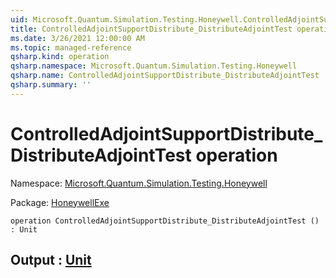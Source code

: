```yaml
---
uid: Microsoft.Quantum.Simulation.Testing.Honeywell.ControlledAdjointSupportDistribute_DistributeAdjointTest
title: ControlledAdjointSupportDistribute_DistributeAdjointTest operation
ms.date: 3/26/2021 12:00:00 AM
ms.topic: managed-reference
qsharp.kind: operation
qsharp.namespace: Microsoft.Quantum.Simulation.Testing.Honeywell
qsharp.name: ControlledAdjointSupportDistribute_DistributeAdjointTest
qsharp.summary: ''
---
```


# ControlledAdjointSupportDistribute_DistributeAdjointTest operation

Namespace: [Microsoft.Quantum.Simulation.Testing.Honeywell](xref:Microsoft.Quantum.Simulation.Testing.Honeywell)

Package: [HoneywellExe](https://nuget.org/packages/HoneywellExe)




```qsharp
operation ControlledAdjointSupportDistribute_DistributeAdjointTest () : Unit
```


## Output : [Unit](xref:microsoft.quantum.lang-ref.unit)

